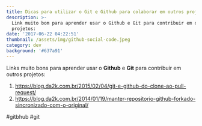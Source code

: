 ```yaml
---
title: Dicas para utilizar o Git e Github para colaborar em outros projetos
description: >-
  Link muito bom para aprender usar o Github e Git para contribuir em outros
  projetos:
date: '2017-06-22 04:22:51'
thumbnail: /assets/img/github-social-code.jpeg
category: dev
background: '#637a91'
---
```

Links muito bons para aprender usar o **Github** e **Git** para contribuir em outros projetos:

1. https://blog.da2k.com.br/2015/02/04/git-e-github-do-clone-ao-pull-request/
2. https://blog.da2k.com.br/2014/01/19/manter-repositorio-github-forkado-sincronizado-com-o-original/

\#gitbhub #git
